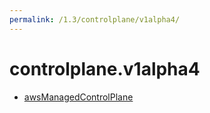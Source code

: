 ```yaml
---
permalink: /1.3/controlplane/v1alpha4/
---
```


# controlplane.v1alpha4



* [awsManagedControlPlane](awsManagedControlPlane.md)